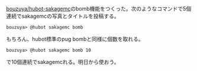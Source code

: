 [bouzuya/hubot-sakagemc][]のbomb機能をつくった。次のようなコマンドで5個連続でsakagemcの写真とタイトルを投稿する。

    bouzuya> @hubot sakagemc bomb

もちろん、hubot標準のpug bombと同様に個数を取れる。

    bouzuya> @hubot sakagemc bomb 10

で10個連続でsakagemcれる。明日から使おう。

[bouzuya/hubot-sakagemc]: https://github.com/bouzuya/hubot-sakagemc
